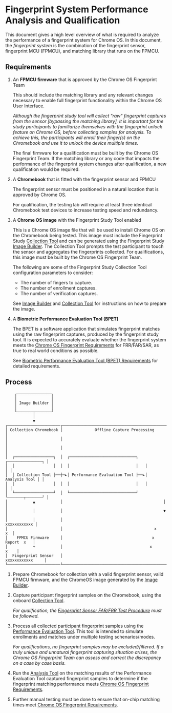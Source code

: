 <!-- Format this doc with `mdformat --compatibility --w ANALYSIS.md`. -->

# Fingerprint System Performance Analysis and Qualification

This document gives a high level overview of what is required to analyze the
performance of a fingerprint system for Chrome OS. In this document, the
*fingerprint system* is the combination of the fingerprint sensor, fingerprint
MCU (FPMCU), and matching library that runs on the FPMCU.

## Requirements

1.  An **FPMCU firmware** that is approved by the Chrome OS Fingerprint Team

    This should include the matching library and any relevant changes necessary
    to enable full fingerprint functionality within the Chrome OS User
    Interface.

    *Although the fingerprint study tool will collect "raw" fingerprint captures
    from the sensor [bypassing the matching library], it is important for the
    study participants to familiarize themselves with the fingerprint unlock
    feature on Chrome OS, before collecting samples for analysis. To achieve
    this, the participants will enroll their finger(s) on the Chromebook and use
    it to unlock the device multiple times.*

    The final firmware for a qualification must be built by the Chrome OS
    Fingerprint Team. If the matching library or any code that impacts the
    performance of the fingerprint system changes after qualification, a new
    qualification would be required.

2.  A **Chromebook** that is fitted with the fingerprint sensor and FPMCU

    The fingerprint sensor must be positioned in a natural location that is
    approved by Chrome OS.

    For qualification, the testing lab will require at least three identical
    Chromebook test devices to increase testing speed and redundancy.

3.  A **Chrome OS image** with the Fingerprint Study Tool enabled

    This is a Chrome OS image file that will be used to install Chrome OS on the
    Chromebook being tested. This image must include the Fingerprint Study
    [Collection Tool] and can be generated using the Fingerprint Study
    [Image Builder]. The Collection Tool prompts the test participant to touch
    the sensor and aggregates the fingerprints collected. For qualifications,
    this image must be built by the Chrome OS Fingerprint Team.

    The following are some of the Fingerprint Study Collection Tool
    configuration parameters to consider:

    -   The number of fingers to capture.
    -   The number of enrollment captures.
    -   The number of verification captures.

    See [Image Builder] and [Collection Tool] for instructions on how to prepare
    the image.

4.  A **Biometric Performance Evaluation Tool (BPET)**

    The BPET is a software application that simulates fingerprint matches using
    the raw fingerprint captures, produced by the fingerprint study tool. It is
    expected to accurately evaluate whether the fingerprint system meets the
    [Chrome OS Fingerprint Requirements] for FRR/FAR/SAR, as true to real world
    conditions as possible.

    See [Biometric Performance Evaluation Tool (BPET) Requirements](BPET.md) for
    detailed requirements.

## Process

```
    ┌───────────────┐
    │               │
    │ Image Builder │
    │               │
    └───────┬───────┘
            │
            ▼
┌───────────────────────┌──────────────────────────────────────────────────────┐
│ Collection Chromebook │              Offline Capture Processing              │
│                       │                                                      │
│                       │                                                      │
│  ┌─────────────────┐  │  ┌─────────────────────────────┐   ┌───────────────┐ │
│  │                 │  │  │                             │   │               │ │
│  │ Collection Tool ├──┼─►│ Performance Evaluation Tool ├──►│ Analysis Tool │ │
│  │                 │  │  │                             │   │               │ │
│  └─────────────────┘  │  └─────────────────────────────┘   └───────┬───────┘ │
│           ▲           │                                            │         │
│           │           │                                            ▼         │
│           │           │                                         xxxxxxxxxxxx │
│                       │                                        x          x  │
│    FPMCU Firmware     │                                       x  Report  x   │
│           +           │                                      x          x    │
│  Fingerprint Sensor   │                                     xxxxxxxxxxxx     │
└───────────────────────└──────────────────────────────────────────────────────┘
```

<!-- The ACII art editor project can be found http://shortn/_ueP8GtZdta. -->

1.  Prepare Chromebook for collection with a valid fingerprint sensor, valid
    FPMCU firmware, and the ChromeOS image generated by the [Image Builder].

1.  Capture participant fingerprint samples on the Chromebook, using the onboard
    [Collection Tool].

    *For qualification, the [Fingerprint Sensor FAR/FRR Test Procedure] must be
    followed.*

1.  Process all collected participant fingerprint samples using the
    [Performance Evaluation Tool]. This tool is intended to simulate enrollments
    and matches under multiple testing schenarios/modes.

    *For qualifications, no fingerprint samples may be excluded/filtered. If a
    truly unique and unnatural fingerprint capturing situation arises, the
    Chrome OS Fingerprint Team can assess and correct the discrepancy on a case
    by case basis.*

1.  Run the [Analysis Tool] on the matching results of the Performance
    Evaluation Tool captured fingerprint samples to determine if the fingerprint
    matching performance meets [Chrome OS Fingerprint Requirements].

1.  Further manual testing must be done to ensure that on-chip matching times
    meet [Chrome OS Fingerprint Requirements].

[Analysis Tool]: analysis-tool/
[Image Builder]: fpstudy-image-builder/
[Collection Tool]: collection-tool/
[Performance Evaluation Tool]: BPET.md

<!-- TODO(hesling): The following test procedure needs to be published for all. -->

[Fingerprint Sensor FAR/FRR Test Procedure]: https://chromeos.google.com/partner/dlm/docs/hardware-specs/fingerprintsensor.html
[Chrome OS Fingerprint Requirements]: https://chromeos.google.com/partner/dlm/docs/latest-requirements/chromebook.html#fingerprint
